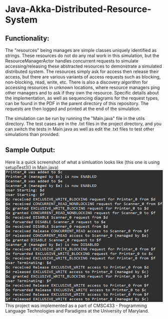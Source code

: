 # Java-Akka-Distributed-Resource-System
## Functionality:
The "resources" being manages are simple classes uniquely identified as strings. These resources do not do any real work in this simulation, but the ResourceManagerActor handles concurrent requests to simulate accessing/releasing these abstracted resources to demonstrate a simulated distributed system. The resources simply ask for access then release their access, but there are various variants of access requests such as blocking, non-blocking, read, write, etc. There is also a discovery algorithm for accessing resources in unknown locations, where resource managers ping other managers and to ask if they own the resource. Specific details about the implementation, as well as sequencing diagrams for the request types, can be found in the PDF in the parent directory of this repository. The requests are then logged and printed at the end of the simulation.

The simulation can be run by running the "Main.java" file in the utils directory. The test cases are in the .txt files in the project directory, and you can switch the tests in Main.java as well as edit the .txt files to test other simulations than provided.
## Sample Output:
Here is a quick screenshot of what a simluation looks like (this one is using setupTest3() in Main.java)
![Game](OutputExample.png) <br />
This project was implemented as a part of CMSC433 - Programming Language Technologies and Paradigms at the University of Maryland.
